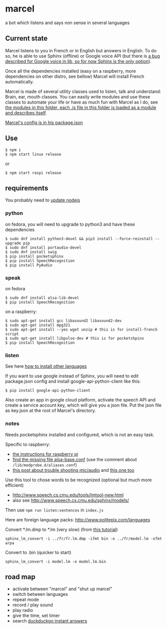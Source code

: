 # marcel

a bot which listens and says non sense in several languages

## Current state

Marcel listens to you in French or in English but answers in English. To do so, he is able to use Sphinx (offline) or Google voice API (but there is [a bug described for Google voice in lib, so for now Sphinx is the only option](https://github.com/Uberi/speech_recognition/issues/298#issuecomment-351579430)).

Once all the dependencies installed (easy on a raspberry, more dependencies on other distro, see bellow) Marcel will install French automatically.

Marcel is made of several utility classes used to listen, talk and understand: Brain, ear, mouth classes. You can easily write modules and use these classes to automate your life or have as much fun with Marcel as I do, see [the modules in this folder, each .js file in this folder is loaded as a module and describes itself](./modules/).

[Marcel's config is in his package.json](./package.json)

## Use

```
$ npm i
$ npm start linux release
```
or
```
$ npm start raspi release
```

## requirements

You probably need to [update nodejs](https://nodejs.org/en/download/package-manager/#debian-and-ubuntu-based-linux-distributions)

### python

on fedora, you will need to upgrade to python3 and have these dependencies
```
$ sudo dnf install python3-devel && pip3 install --force-reinstall --upgrade pip
$ sudo dnf install portaudio-devel
$ sudo dnf install swig
$ pip install pocketsphinx
$ pip install SpeechRecognition
$ pip install PyAudio
```

### speak

on fedora
```
$ sudo dnf install alsa-lib-devel
$ pip install SpeechRecognition
```

on a raspberry:
```
$ sudo apt-get install gcc libasound2 libasound2-dev
$ sudo apt-get install mpg321
$ sudo apt-get install --yes wget unzip # this is for install-french script
$ sudo apt-get install libpulse-dev # this is for pocketshpinx
$ pip install SpeechRecognition
```

### listen

See here [how to install other languages](https://github.com/Uberi/speech_recognition/blob/master/reference/pocketsphinx.rst#installing-other-languages)

If you want to use google instead of Sphinx, you will need to edit package.json config and install google-api-python-client like this:

```
$ pip install google-api-python-client
```
Also create an app in google cloud platform, activate the speech API and create a service account key, which will give you a json file. Put the json file as key.json at the root of Marcel's directory.

### notes

Needs pocketsphinx installed and configured, which is not an easy task.

Specific to raspberry:

* [the instructions for raspberry pi](http://cmusphinx.sourceforge.net/wiki/raspberrypi)
* [find the missing file alsa-base.conf](http://superuser.com/questions/989385/alsa-base-conf-missing-in-new-raspberry-pi-raspbian-jesse) (use the comment about `/lib/modprobe.d/aliases.conf`)
* [this post about trouble shooting mic/audio](https://www.raspberrypi.org/forums/viewtopic.php?f=37&t=37262) and [this one too](http://raspberrypi.stackexchange.com/questions/40831/how-do-i-configure-my-sound-for-jasper-on-raspbian-jessie)

Use this tool to chose words to be recognized (optional but much more efficient)
* http://www.speech.cs.cmu.edu/tools/lmtool-new.html
* also see http://www.speech.cs.cmu.edu/sphinx/models/

Then use `npm run listen:sentences` in `index.js`

Here are foreign language packs:
http://www.politepix.com/languages

Convert *.lm.dmp to *.lm (very slow) (from [this tutorial](http://cmusphinx.sourceforge.net/wiki/tutoriallm))

```
sphinx_lm_convert -i ../fr/fr.lm.dmp -ifmt bin -o ../fr/model.lm -ofmt arpa
```
Convert to .bin (quicker to start)

```
sphinx_lm_convert -i model.lm -o model.lm.bin
```

## road map

* activate between "marcel" and "shut up marcel"
* switch between languages
* repeat mode
* record / play sound
* play radio
* give the time, set timer
* search [duckduckgo instant answers](https://duckduckgo.com/api)
